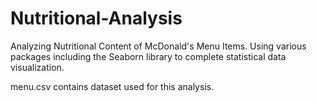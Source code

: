 # Nutritional-Analysis
Analyzing Nutritional Content of McDonald's Menu Items. Using various packages including the Seaborn library to complete statistical data visualization.

menu.csv contains dataset used for this analysis.

